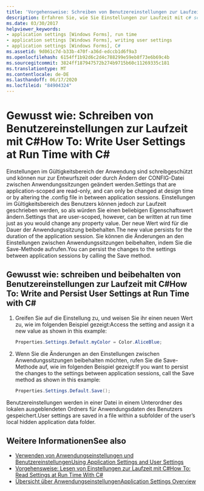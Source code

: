```yaml
---
title: 'Vorgehensweise: Schreiben von Benutzereinstellungen zur Laufzeit mit C#'
description: Erfahren Sie, wie Sie Einstellungen zur Laufzeit mit c# schreiben, indem Sie die Änderungen an den Einstellungen zwischen Anwendungs Sitzungen beibehalten, indem Sie die Save-Methode aufrufen.
ms.date: 03/30/2017
helpviewer_keywords:
- application settings [Windows Forms], run time
- application settings [Windows Forms], writing user settings
- application settings [Windows Forms], C#
ms.assetid: 9d061c7d-b33b-470f-a36d-edccb1d6f9a3
ms.openlocfilehash: 6154ff1b92d6c2d4c788299e59eb8f73e6b69c4b
ms.sourcegitcommit: 3824ff187947572b274b9715b60c11269335c181
ms.translationtype: MT
ms.contentlocale: de-DE
ms.lasthandoff: 06/17/2020
ms.locfileid: "84904324"
---
```

# <a name="how-to-write-user-settings-at-run-time-with-c"></a><span data-ttu-id="ef2b6-103">Gewusst wie: Schreiben von Benutzereinstellungen zur Laufzeit mit C\#</span><span class="sxs-lookup"><span data-stu-id="ef2b6-103">How To: Write User Settings at Run Time with C\#</span></span>

<span data-ttu-id="ef2b6-104">Einstellungen im Gültigkeitsbereich der Anwendung sind schreibgeschützt und können nur zur Entwurfszeit oder durch Ändern der CONFIG-Datei zwischen Anwendungssitzungen geändert werden.</span><span class="sxs-lookup"><span data-stu-id="ef2b6-104">Settings that are application-scoped are read-only, and can only be changed at design time or by altering the .config file in between application sessions.</span></span> <span data-ttu-id="ef2b6-105">Einstellungen im Gültigkeitsbereich des Benutzers können jedoch zur Laufzeit geschrieben werden, so als würden Sie einen beliebigen Eigenschaftswert ändern.</span><span class="sxs-lookup"><span data-stu-id="ef2b6-105">Settings that are user-scoped, however, can be written at run time just as you would change any property value.</span></span> <span data-ttu-id="ef2b6-106">Der neue Wert wird für die Dauer der Anwendungssitzung beibehalten.</span><span class="sxs-lookup"><span data-stu-id="ef2b6-106">The new value persists for the duration of the application session.</span></span> <span data-ttu-id="ef2b6-107">Sie können die Änderungen an den Einstellungen zwischen Anwendungssitzungen beibehalten, indem Sie die Save-Methode aufrufen.</span><span class="sxs-lookup"><span data-stu-id="ef2b6-107">You can persist the changes to the settings between application sessions by calling the Save method.</span></span>  
  
## <a name="how-to-write-and-persist-user-settings-at-run-time-with-c"></a><span data-ttu-id="ef2b6-108">Gewusst wie: schreiben und beibehalten von Benutzereinstellungen zur Laufzeit mit C\#</span><span class="sxs-lookup"><span data-stu-id="ef2b6-108">How To: Write and Persist User Settings at Run Time with C\#</span></span>
  
1. <span data-ttu-id="ef2b6-109">Greifen Sie auf die Einstellung zu, und weisen Sie ihr einen neuen Wert zu, wie im folgenden Beispiel gezeigt:</span><span class="sxs-lookup"><span data-stu-id="ef2b6-109">Access the setting and assign it a new value as shown in this example:</span></span>  
  
   ```csharp
   Properties.Settings.Default.myColor = Color.AliceBlue;  
   ```  
  
2. <span data-ttu-id="ef2b6-110">Wenn Sie die Änderungen an den Einstellungen zwischen Anwendungssitzungen beibehalten möchten, rufen Sie die Save-Methode auf, wie im folgenden Beispiel gezeigt:</span><span class="sxs-lookup"><span data-stu-id="ef2b6-110">If you want to persist the changes to the settings between application sessions, call the Save method as shown in this example:</span></span>  
  
    ```csharp
    Properties.Settings.Default.Save();  
    ```  
  
<span data-ttu-id="ef2b6-111">Benutzereinstellungen werden in einer Datei in einem Unterordner des lokalen ausgeblendeten Ordners für Anwendungsdaten des Benutzers gespeichert.</span><span class="sxs-lookup"><span data-stu-id="ef2b6-111">User settings are saved in a file within a subfolder of the user’s local hidden application data folder.</span></span>  
  
## <a name="see-also"></a><span data-ttu-id="ef2b6-112">Weitere Informationen</span><span class="sxs-lookup"><span data-stu-id="ef2b6-112">See also</span></span>

- [<span data-ttu-id="ef2b6-113">Verwenden von Anwendungseinstellungen und Benutzereinstellungen</span><span class="sxs-lookup"><span data-stu-id="ef2b6-113">Using Application Settings and User Settings</span></span>](using-application-settings-and-user-settings.md)
- [<span data-ttu-id="ef2b6-114">Vorgehensweise: Lesen von Einstellungen zur Laufzeit mit C#</span><span class="sxs-lookup"><span data-stu-id="ef2b6-114">How To: Read Settings at Run Time With C#</span></span>](how-to-read-settings-at-run-time-with-csharp.md)
- [<span data-ttu-id="ef2b6-115">Übersicht über Anwendungseinstellungen</span><span class="sxs-lookup"><span data-stu-id="ef2b6-115">Application Settings Overview</span></span>](application-settings-overview.md)
